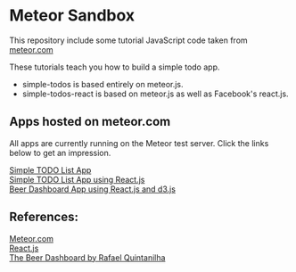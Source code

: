 # Meteor Sandbox

This repository include some tutorial JavaScript code taken from [meteor.com](https://www.meteor.com/tutorials/blaze/creating-an-app)

These tutorials teach you how to build a simple todo app.

<ul>
<li>simple-todos is based entirely on meteor.js.</li>
<li>simple-todos-react is based on meteor.js as well as Facebook's react.js.</li>
</ul>

## Apps hosted on meteor.com

All apps are currently running on the Meteor test server. Click the links below to get an impression.

[Simple TODO List App](http://simpletodo_jhooge.meteor.com)  
[Simple TODO List App using React.js](http://simpletodos_react_jhooge.meteor.com)  
[Beer Dashboard App using React.js and d3.js](http://beer-dashboard.meteor.com)

## References:
[Meteor.com](https://www.meteor.com)  
[React.js](https://facebook.github.io/react/index.html)  
[The Beer Dashboard by Rafael Quintanilha](http://rafaelquintanilha.com/real-time-charts-with-meteor-react-and-d3/)

